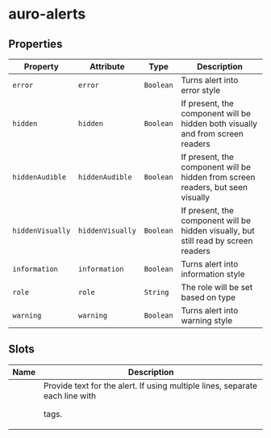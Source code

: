 # auro-alerts

## Properties

| Property         | Attribute        | Type      | Description                                      |
|------------------|------------------|-----------|--------------------------------------------------|
| `error`          | `error`          | `Boolean` | Turns alert into error style                     |
| `hidden`         | `hidden`         | `Boolean` | If present, the component will be hidden both visually and from screen readers |
| `hiddenAudible`  | `hiddenAudible`  | `Boolean` | If present, the component will be hidden from screen readers, but seen visually |
| `hiddenVisually` | `hiddenVisually` | `Boolean` | If present, the component will be hidden visually, but still read by screen readers |
| `information`    | `information`    | `Boolean` | Turns alert into information style               |
| `role`           | `role`           | `String`  | The role will be set based on type               |
| `warning`        | `warning`        | `Boolean` | Turns alert into warning style                   |

## Slots

| Name | Description                                      |
|------|--------------------------------------------------|
|      | Provide text for the alert. If using multiple lines, separate each line with <p> tags. |
